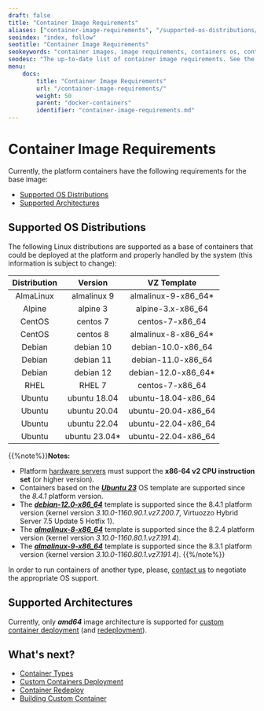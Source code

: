 ```yaml
---
draft: false
title: "Container Image Requirements"
aliases: ["container-image-requirements", "/supported-os-distributions/", "/docker-supported-distributions/", "/dockers-supported-distributions/"]
seoindex: "index, follow"
seotitle: "Container Image Requirements"
seokeywords: "container images, image requirements, containers os, container base distributions, supported os distributions, base images for containers, docker base images, container architecture"
seodesc: "The up-to-date list of container image requirements. See the list of image architectures and Linux distributions that are supported as a base operating system (OS) for containers at the platform."
menu:
    docs:
        title: "Container Image Requirements"
        url: "/container-image-requirements/"
        weight: 50
        parent: "docker-containers"
        identifier: "container-image-requirements.md"
---
```


# Container Image Requirements

Currently, the platform containers have the following requirements for the base image:

- [Supported OS Distributions](#supported-os-distributions)
- [Supported Architectures](#supported-architectures)


## Supported OS Distributions

The following Linux distributions are supported as a base of containers that could be deployed at the platform and properly handled by the system (this information is subject to change):

Distribution|Version|VZ Template
:---:|:---:|:---:
AlmaLinux|almalinux 9|almalinux-9-x86_64\*
Alpine|alpine 3|alpine-3.x-x86_64
CentOS|centos 7|centos-7-x86_64
CentOS|centos 8|almalinux-8-x86_64\*
Debian|debian 10|debian-10.0-x86_64
Debian|debian 11|debian-11.0-x86_64
Debian|debian 12|debian-12.0-x86_64\*
RHEL|RHEL 7|centos-7-x86_64
Ubuntu|ubuntu 18.04|ubuntu-18.04-x86_64
Ubuntu|ubuntu 20.04|ubuntu-20.04-x86_64
Ubuntu|ubuntu 22.04|ubuntu-22.04-x86_64
Ubuntu|ubuntu 23.04\*|ubuntu-22.04-x86_64

{{%note%}}**Notes:**

- Platform [hardware servers](https://www.virtuozzo.com/application-platform-ops-docs/hardware-requirements/) must support the **x86-64 v2 CPU instruction set** (or higher version).
- Containers based on the ***[Ubuntu 23](/release-notes-84/#ubuntu-23-support)*** OS template are supported since the *8.4.1* platform version.
- The ***[debian-12.0-x86_64](/release-notes-84/#debian-12-support)*** template is supported since the 8.4.1 platform version (kernel version *3.10.0-1160.90.1.vz7.200.7*, Virtuozzo Hybrid Server 7.5 Update 5 Hotfix 1).
- The ***[almalinux-8-x86_64](/release-notes-824/#almalinux-8-os-support)*** template is supported since the 8.2.4 platform version (kernel version *3.10.0-1160.80.1.vz7.191.4*).
- The ***[almalinux-9-x86_64](/release-notes-83/#almalinux-9-base-os-image)*** template is supported since the 8.3.1 platform version (kernel version *3.10.0-1160.80.1.vz7.191.4*).
{{%/note%}}

In order to run containers of another type, please, [contact us](https://www.virtuozzo.com/company/contact/) to negotiate the appropriate OS support.


## Supported Architectures

Currently, only ***amd64*** image architecture is supported for [custom container deployment](/custom-containers-deployment/) (and [redeployment](/container-redeploy/)).


## What's next?

* [Container Types](/container-types/)
* [Custom Containers Deployment](/custom-containers-deployment/)
* [Container Redeploy](/container-redeploy/)
* [Building Custom Container](/building-custom-container/)